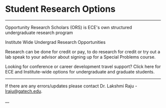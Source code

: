 # Student Research Options

* * *

Opportunity Research Scholars (ORS) is ECE's own structured undergraduate
research program

Institute Wide Undergrad Research Opportunities

Research can be done for credit or pay, to do research for credit or try out a
lab speak to your advisor about signing up for a Special Problems course.

Looking for conference or career development travel support? Click here for
ECE and Institute-wide options for undergraduate and graduate students.

* * *

If there are any errors/updates please contact Dr. Lakshmi Raju -
lraju@gatech.edu.

__

